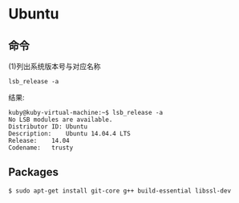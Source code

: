# Ubuntu


## 命令

(1)列出系统版本号与对应名称

```
lsb_release -a
```

结果:

```
kuby@kuby-virtual-machine:~$ lsb_release -a
No LSB modules are available.
Distributor ID:	Ubuntu
Description:	Ubuntu 14.04.4 LTS
Release:	14.04
Codename:	trusty
```

## Packages

```
$ sudo apt-get install git-core g++ build-essential libssl-dev
```
